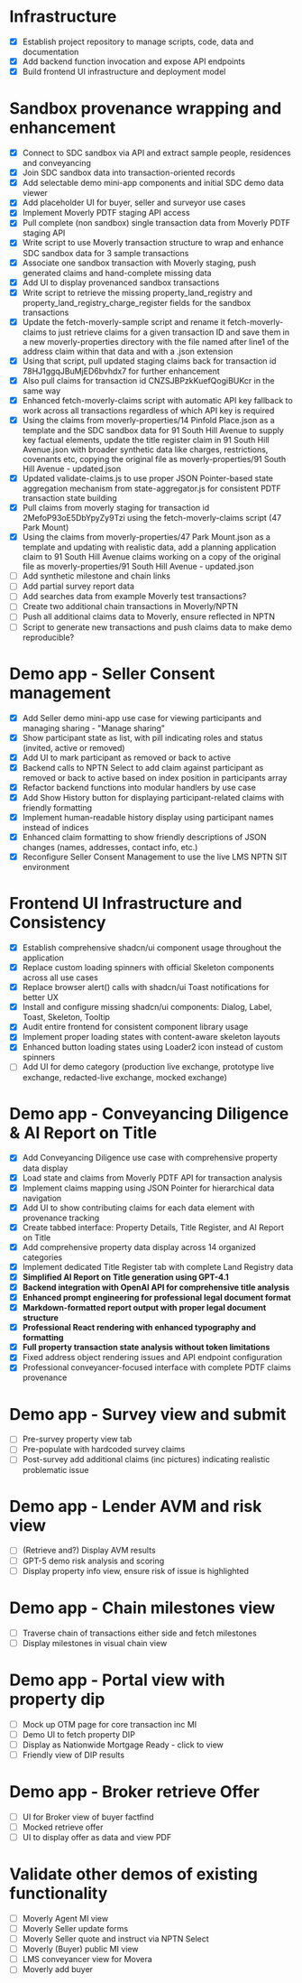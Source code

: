 # Infrastructure

- [x] Establish project repository to manage scripts, code, data and documentation
- [x] Add backend function invocation and expose API endpoints
- [x] Build frontend UI infrastructure and deployment model

# Sandbox provenance wrapping and enhancement

- [x] Connect to SDC sandbox via API and extract sample people, residences and conveyancing
- [x] Join SDC sandbox data into transaction-oriented records
- [x] Add selectable demo mini-app components and initial SDC demo data viewer
- [x] Add placeholder UI for buyer, seller and surveyor use cases
- [x] Implement Moverly PDTF staging API access
- [x] Pull complete (non sandbox) single transaction data from Moverly PDTF staging API
- [x] Write script to use Moverly transaction structure to wrap and enhance SDC sandbox data for 3 sample transactions
- [x] Associate one sandbox transaction with Moverly staging, push generated claims and hand-complete missing data
- [x] Add UI to display provenanced sandbox transactions
- [x] Write script to retrieve the missing property_land_registry and property_land_registry_charge_register fields for the sandbox transactions
- [x] Update the fetch-moverly-sample script and rename it fetch-moverly-claims to just retrieve claims for a given transaction ID and save them in a new moverly-properties directory with the file named after line1 of the address claim within that data and with a .json extension
- [x] Using that script, pull updated staging claims back for transaction id 78HJ1ggqJBuMjED6bvhdx7 for further enhancement
- [x] Also pull claims for transaction id CNZSJBPzkKuefQogiBUKcr in the same way
- [x] Enhanced fetch-moverly-claims script with automatic API key fallback to work across all transactions regardless of which API key is required
- [x] Using the claims from moverly-properties/14 Pinfold Place.json as a template and the SDC sandbox data for 91 South Hill Avenue to supply key factual elements, update the title register claim in 91 South Hill Avenue.json with broader synthetic data like charges, restrictions, covenants etc, copying the original file as moverly-properties/91 South Hill Avenue - updated.json
- [x] Updated validate-claims.js to use proper JSON Pointer-based state aggregation mechanism from state-aggregator.js for consistent PDTF transaction state building
- [x] Pull claims from moverly staging for transaction id 2MefoP93oE5DbYpyZy9Tzi using the fetch-moverly-claims script (47 Park Mount)
- [x] Using the claims from moverly-properties/47 Park Mount.json as a template and updating with realistic data, add a planning application claim to 91 South Hill Avenue claims working on a copy of the original file as moverly-properties/91 South Hill Avenue - updated.json
- [ ] Add synthetic milestone and chain links
- [ ] Add partial survey report data
- [ ] Add searches data from example Moverly test transactions?
- [ ] Create two additional chain transactions in Moverly/NPTN
- [ ] Push all additional claims data to Moverly, ensure reflected in NPTN
- [ ] Script to generate new transactions and push claims data to make demo reproducible?

# Demo app - Seller Consent management

- [x] Add Seller demo mini-app use case for viewing participants and managing sharing - "Manage sharing"
- [x] Show participant state as list, with pill indicating roles and status (invited, active or removed)
- [x] Add UI to mark participant as removed or back to active
- [x] Backend calls to NPTN Select to add claim against participant as removed or back to active based on index position in participants array
- [x] Refactor backend functions into modular handlers by use case
- [x] Add Show History button for displaying participant-related claims with friendly formatting
- [x] Implement human-readable history display using participant names instead of indices
- [x] Enhanced claim formatting to show friendly descriptions of JSON changes (names, addresses, contact info, etc.)
- [x] Reconfigure Seller Consent Management to use the live LMS NPTN SIT environment

# Frontend UI Infrastructure and Consistency

- [x] Establish comprehensive shadcn/ui component usage throughout the application
- [x] Replace custom loading spinners with official Skeleton components across all use cases
- [x] Replace browser alert() calls with shadcn/ui Toast notifications for better UX
- [x] Install and configure missing shadcn/ui components: Dialog, Label, Toast, Skeleton, Tooltip
- [x] Audit entire frontend for consistent component library usage
- [x] Implement proper loading states with content-aware skeleton layouts
- [x] Enhanced button loading states using Loader2 icon instead of custom spinners
- [ ] Add UI for demo category (production live exchange, prototype live exchange, redacted-live exchange, mocked exchange)

# Demo app - Conveyancing Diligence & AI Report on Title

- [x] Add Conveyancing Diligence use case with comprehensive property data display
- [x] Load state and claims from Moverly PDTF API for transaction analysis
- [x] Implement claims mapping using JSON Pointer for hierarchical data navigation
- [x] Add UI to show contributing claims for each data element with provenance tracking
- [x] Create tabbed interface: Property Details, Title Register, and AI Report on Title
- [x] Add comprehensive property data display across 14 organized categories
- [x] Implement dedicated Title Register tab with complete Land Registry data
- [x] **Simplified AI Report on Title generation using GPT-4.1**
- [x] **Backend integration with OpenAI API for comprehensive title analysis**
- [x] **Enhanced prompt engineering for professional legal document format**
- [x] **Markdown-formatted report output with proper legal document structure**
- [x] **Professional React rendering with enhanced typography and formatting**
- [x] **Full property transaction state analysis without token limitations**
- [x] Fixed address object rendering issues and API endpoint configuration
- [x] Professional conveyancer-focused interface with complete PDTF claims provenance

# Demo app - Survey view and submit

- [ ] Pre-survey property view tab
- [ ] Pre-populate with hardcoded survey claims
- [ ] Post-survey add additional claims (inc pictures) indicating realistic problematic issue

# Demo app - Lender AVM and risk view

- [ ] (Retrieve and?) Display AVM results
- [ ] GPT-5 demo risk analysis and scoring
- [ ] Display property info view, ensure risk of issue is highlighted

# Demo app - Chain milestones view

- [ ] Traverse chain of transactions either side and fetch milestones
- [ ] Display milestones in visual chain view

# Demo app - Portal view with property dip

- [ ] Mock up OTM page for core transaction inc MI
- [ ] Demo UI to fetch property DIP
- [ ] Display as Nationwide Mortgage Ready - click to view
- [ ] Friendly view of DIP results

# Demo app - Broker retrieve Offer

- [ ] UI for Broker view of buyer factfind
- [ ] Mocked retrieve offer
- [ ] UI to display offer as data and view PDF

# Validate other demos of existing functionality

- [ ] Moverly Agent MI view
- [ ] Moverly Seller update forms
- [ ] Moverly Seller quote and instruct via NPTN Select
- [ ] Moverly (Buyer) public MI view
- [ ] LMS conveyancer view for Movera
- [ ] Moverly add buyer
